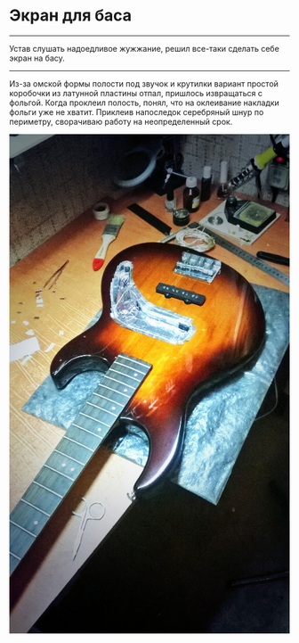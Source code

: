 # Экран для баса

* * *
Устав слушать надоедливое жужжание, решил все-таки сделать себе экран на басу.
* * *

Из-за омской формы полости под звучок и крутилки вариант простой коробочки из латунной пластины отпал, пришлось извращаться с фольгой. Когда проклеил полость, понял, что на оклеивание накладки фольги уже не хватит. Приклеив напоследок серебряный шнур по периметру, сворачиваю работу на неопределенный срок.

![](./img/01.jpg)